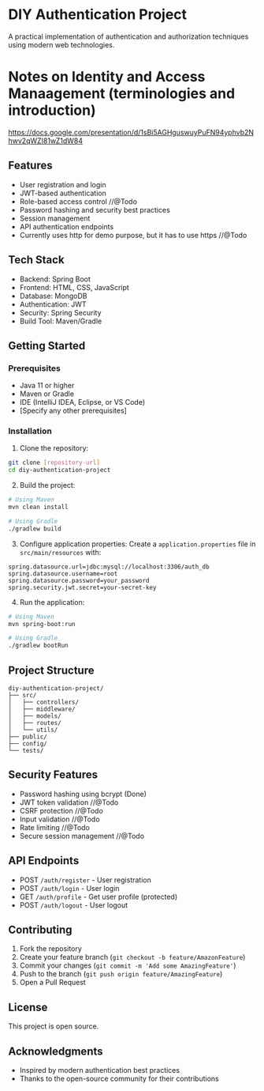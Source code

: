 # DIY Authentication Project

A practical implementation of authentication and authorization techniques using modern web technologies.

# Notes on Identity and Access Manaagement (terminologies and introduction)

https://docs.google.com/presentation/d/1sBi5AGHguswuyPuFN94yphvb2Nhwv2qWZI81wZ1dW84

## Features

- User registration and login
- JWT-based authentication
- Role-based access control //@Todo
- Password hashing and security best practices
- Session management
- API authentication endpoints
- Currently uses http for demo purpose, but it has to use https //@Todo

## Tech Stack

- Backend: Spring Boot
- Frontend: HTML, CSS, JavaScript
- Database: MongoDB
- Authentication: JWT
- Security: Spring Security
- Build Tool: Maven/Gradle

## Getting Started

### Prerequisites

- Java 11 or higher
- Maven or Gradle
- IDE (IntelliJ IDEA, Eclipse, or VS Code)
- [Specify any other prerequisites]

### Installation

1. Clone the repository:
```bash
git clone [repository-url]
cd diy-authentication-project
```

2. Build the project:
```bash
# Using Maven
mvn clean install

# Using Gradle
./gradlew build
```

3. Configure application properties:
Create a `application.properties` file in `src/main/resources` with:
```
spring.datasource.url=jdbc:mysql://localhost:3306/auth_db
spring.datasource.username=root
spring.datasource.password=your_password
spring.security.jwt.secret=your-secret-key
```

4. Run the application:
```bash
# Using Maven
mvn spring-boot:run

# Using Gradle
./gradlew bootRun
```

## Project Structure

```
diy-authentication-project/
├── src/
│   ├── controllers/
│   ├── middleware/
│   ├── models/
│   ├── routes/
│   └── utils/
├── public/
├── config/
└── tests/
```

## Security Features

- Password hashing using bcrypt (Done)
- JWT token validation //@Todo
- CSRF protection //@Todo
- Input validation //@Todo
- Rate limiting //@Todo
- Secure session management //@Todo

## API Endpoints

- POST `/auth/register` - User registration
- POST `/auth/login` - User login
- GET `/auth/profile` - Get user profile (protected)
- POST `/auth/logout` - User logout

## Contributing

1. Fork the repository
2. Create your feature branch (`git checkout -b feature/AmazonFeature`)
3. Commit your changes (`git commit -m 'Add some AmazingFeature'`)
4. Push to the branch (`git push origin feature/AmazingFeature`)
5. Open a Pull Request

## License

This project is open source.

## Acknowledgments

- Inspired by modern authentication best practices
- Thanks to the open-source community for their contributions
